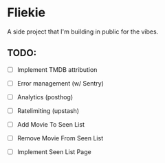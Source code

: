 # Fliekie

A side project that I'm building in public for the vibes.

## TODO:

- [ ] Implement TMDB attribution

- [ ] Error management (w/ Sentry)
- [ ] Analytics (posthog)
- [ ] Ratelimiting (upstash)

- [ ] Add Movie To Seen List
- [ ] Remove Movie From Seen List
- [ ] Implement Seen List Page
